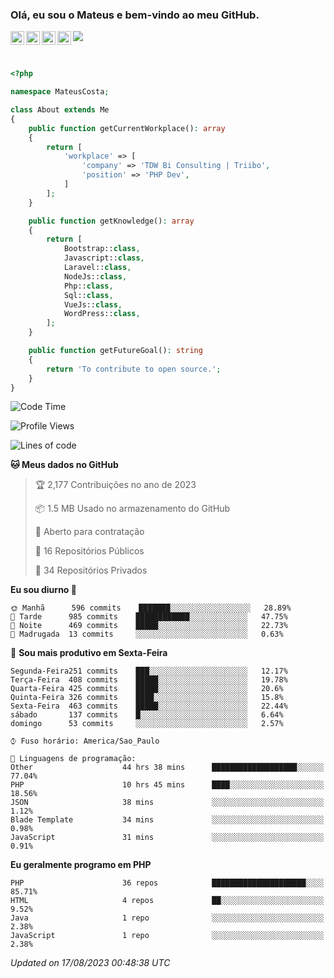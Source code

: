 
### Olá, eu sou o Mateus e bem-vindo ao meu GitHub.

<a href="https://costamateus.com.br/">
  <img align="left" alt="MLC" width="22px" src="https://www.costamateus.com.br/favicon.ico" />
</a>
<a href="https://www.linkedin.com/in/costamateus6/">
  <img align="left" alt="LinkedIn Mateus" width="22px" src="https://cdn.jsdelivr.net/npm/simple-icons@v3/icons/linkedin.svg" />
</a>
<a href="https://www.instagram.com/mateuslc6/">
  <img align="left" alt="Instagram Mateus" width="22px" src="https://cdn.jsdelivr.net/npm/simple-icons@v3/icons/instagram.svg" />
</a>
<a href="https://www.facebook.com/costamateus6/">
  <img align="left" alt="Facebook Mateus" width="22px" src="https://cdn.jsdelivr.net/npm/simple-icons@3.13.0/icons/facebook.svg" />
</a>

![](https://visitor-badge.glitch.me/badge?page_id=costamateus.costamateus)

<br />

```php
<?php

namespace MateusCosta;

class About extends Me
{
    public function getCurrentWorkplace(): array
    {
        return [
            'workplace' => [
                'company' => 'TDW Bi Consulting | Triibo',
                'position' => 'PHP Dev',
            ]
        ];
    }

    public function getKnowledge(): array
    {
        return [
            Bootstrap::class,
            Javascript::class,
            Laravel::class,
            NodeJs::class,
            Php::class,
            Sql::class,
            VueJs::class,
            WordPress::class,
        ];
    }

    public function getFutureGoal(): string
    {
        return 'To contribute to open source.';
    }
}
```

<!--START_SECTION:waka-->
![Code Time](http://img.shields.io/badge/Code%20Time-1%2C708%20hrs%202%20mins-blue)

![Profile Views](http://img.shields.io/badge/Visualizac%C3%B5es%20do%20perfil-0-blue)

![Lines of code](https://img.shields.io/badge/Desde%20o%20Hello%20World%20eu%20escrevi--5%20Thousand%20linhas%20de%20c%C3%B3digo-blue)

**🐱 Meus dados no GitHub** 

> 🏆 2,177 Contribuições no ano de 2023
 > 
> 📦 1.5 MB Usado no armazenamento do GitHub 
 > 
> 💼 Aberto para contratação
 > 
> 📜 16 Repositórios Públicos 
 > 
> 🔑 34 Repositórios Privados  
 > 
**Eu sou diurno 🐤** 

```text
🌞 Manhã      596 commits    ███████░░░░░░░░░░░░░░░░░░   28.89% 
🌆 Tarde      985 commits    ████████████░░░░░░░░░░░░░   47.75% 
🌃 Noite      469 commits    █████░░░░░░░░░░░░░░░░░░░░   22.73% 
🌙 Madrugada  13 commits     ░░░░░░░░░░░░░░░░░░░░░░░░░   0.63%

```
📅 **Sou mais produtivo em Sexta-Feira** 

```text
Segunda-Feira251 commits    ███░░░░░░░░░░░░░░░░░░░░░░   12.17% 
Terça-Feira  408 commits    █████░░░░░░░░░░░░░░░░░░░░   19.78% 
Quarta-Feira 425 commits    █████░░░░░░░░░░░░░░░░░░░░   20.6% 
Quinta-Feira 326 commits    ████░░░░░░░░░░░░░░░░░░░░░   15.8% 
Sexta-Feira  463 commits    █████░░░░░░░░░░░░░░░░░░░░   22.44% 
sábado       137 commits    █░░░░░░░░░░░░░░░░░░░░░░░░   6.64% 
domingo      53 commits     ░░░░░░░░░░░░░░░░░░░░░░░░░   2.57%

```


```text
⌚︎ Fuso horário: America/Sao_Paulo

💬 Linguagens de programação: 
Other                    44 hrs 38 mins      ███████████████████░░░░░░   77.04% 
PHP                      10 hrs 45 mins      ████░░░░░░░░░░░░░░░░░░░░░   18.56% 
JSON                     38 mins             ░░░░░░░░░░░░░░░░░░░░░░░░░   1.12% 
Blade Template           34 mins             ░░░░░░░░░░░░░░░░░░░░░░░░░   0.98% 
JavaScript               31 mins             ░░░░░░░░░░░░░░░░░░░░░░░░░   0.91%

```

**Eu geralmente programo em PHP** 

```text
PHP                      36 repos            █████████████████████░░░░   85.71% 
HTML                     4 repos             ██░░░░░░░░░░░░░░░░░░░░░░░   9.52% 
Java                     1 repo              ░░░░░░░░░░░░░░░░░░░░░░░░░   2.38% 
JavaScript               1 repo              ░░░░░░░░░░░░░░░░░░░░░░░░░   2.38%

```



 *Updated on 17/08/2023 00:48:38 UTC*
<!--END_SECTION:waka-->
